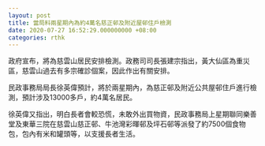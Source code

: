 ```yaml
---
layout: post
title: 當局料兩星期內為約4萬名慈正邨及附近屋邨住戶檢測
date: 2020-07-27 16:52:29.000000000 +08:00
categories: rthk
---
```


政府宣布，將為慈雲山居民安排檢測。政務司司長張建宗指出，黃大仙區為重災區，慈雲山過去有多宗確診個案，因此作出有關安排。

民政事務局局長徐英偉預計，將於兩星期內，為慈正邨及附近公共屋邨住戶進行檢測，預計涉及13000多戶，約4萬名居民。

徐英偉又指出，明白長者會較恐慌，未敢外出買物資，民政事務局上星期聯同樂善堂及東華三院在慈雲山慈正邨、牛池灣彩暉邨及坪石邨等派發了約7500個食物包，包內有米和罐頭等，以支援長者生活。

